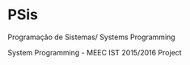 # PSis
Programação de Sistemas/ Systems Programming


System Programming - MEEC IST 2015/2016
Project

